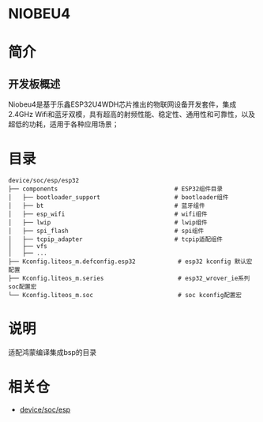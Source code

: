 # NIOBEU4

# 简介

## 开发板概述

Niobeu4是基于乐鑫ESP32U4WDH芯片推出的物联网设备开发套件，集成2.4GHz Wifi和蓝牙双模，具有超高的射频性能、稳定性、通用性和可靠性，以及超低的功耗，适用于各种应用场景；

# 目录

```
device/soc/esp/esp32
├── components                                 # ESP32组件目录
│   ├── bootloader_support                     # bootloader组件
│   ├── bt                                     # 蓝牙组件
│   ├── esp_wifi                               # wifi组件
│   ├── lwip                                   # lwip组件
│   ├── spi_flash                              # spi组件
│   ├── tcpip_adapter                          # tcpip适配组件
│   ├── vfs
│   ├── ...
├── Kconfig.liteos_m.defconfig.esp32            # esp32 kconfig 默认宏配置
├── Kconfig.liteos_m.series                     # esp32_wrover_ie系列soc配置宏
└── Kconfig.liteos_m.soc                        # soc kconfig配置宏
```

# 说明

适配鸿蒙编译集成bsp的目录

# 相关仓

* [device/soc/esp](https://gitee.com/openharmony-sig/device_soc_esp)

